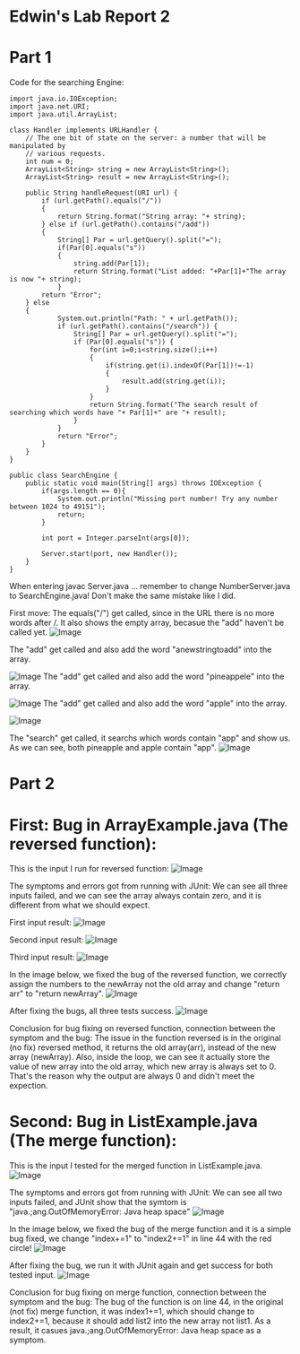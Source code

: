 # Edwin's Lab Report 2

# Part 1
Code for the searching Engine:
```
import java.io.IOException;
import java.net.URI;
import java.util.ArrayList;

class Handler implements URLHandler {
    // The one bit of state on the server: a number that will be manipulated by
    // various requests.
    int num = 0;
    ArrayList<String> string = new ArrayList<String>();
    ArrayList<String> result = new ArrayList<String>();

    public String handleRequest(URI url) {
        if (url.getPath().equals("/")) 
        {
            return String.format("String array: "+ string); 
        } else if (url.getPath().contains("/add")) 
        {
            String[] Par = url.getQuery().split("=");
            if(Par[0].equals("s"))
            {
                string.add(Par[1]);
                return String.format("List added: "+Par[1]+"The array is now "+ string);
            }
        return "Error";  
    } else 
    {
            System.out.println("Path: " + url.getPath());
            if (url.getPath().contains("/search")) {
                String[] Par = url.getQuery().split("=");
                if (Par[0].equals("s")) {
                    for(int i=0;i<string.size();i++)
                    {
                        if(string.get(i).indexOf(Par[1])!=-1)
                        {
                            result.add(string.get(i));
                        }
                    }
                    return String.format("The search result of searching which words have "+ Par[1]+" are "+ result);
                }
            }
            return "Error";
        }
    }
}

public class SearchEngine {
    public static void main(String[] args) throws IOException {
        if(args.length == 0){
            System.out.println("Missing port number! Try any number between 1024 to 49151");
            return;
        }

        int port = Integer.parseInt(args[0]);

        Server.start(port, new Handler());
    }
}
```
When entering javac Server.java ... remember to change NumberServer.java to SearchEngine.java! Don't make the same mistake like I did.

First move:
The equals("/") get called, since in the URL there is no more words after /. It also shows the empty array, becasue the "add" haven't be called yet.
![Image](lab2_1_0.png)

The "add" get called and also add the word "anewstringtoadd" into the array.

![Image](lab2_1_1.png)
The "add" get called and also add the word "pineappele" into the array.

![Image](lab2_1_2.png)
The "add" get called and also add the word "apple" into the array.

![Image](lab2_1_3.png)

The "search" get called, it searchs which words contain "app" and show us.
As we can see, both pineapple and apple contain "app".
![Image](lab2_1_4.png)

# Part 2
# First: Bug in ArrayExample.java (The reversed function):

This is the input I run for reversed function:
![Image](lab2_1.png)

The symptoms and errors got from running with JUnit:
We can see all three inputs failed, and we can see the array always contain zero, and it is different from what we should expect.

First input result:
![Image](lab2_2.png)

Second input result:
![Image](lab2_3.png)

Third input result:
![Image](lab2_4.png)

In the image below, we fixed the bug of the reversed function, we correctly assign the numbers to the newArray not the old array and change "return arr" to "return newArray". 
![Image](lab2_5.png)

After fixing the bugs, all three tests success.
![Image](lab2_6.png)

Conclusion for bug fixing on reversed function, connection between the symptom and the bug: The issue in the function reversed is in the original (no fix) reversed method, it returns the old array(arr), instead of the new array  (newArray). Also, inside the loop, we can see it actually store the value of new array into the old array, which new array is always set to 0. That's the reason why the output are always 0 and didn't meet the expection.

# Second: Bug in ListExample.java (The merge function):

This is the input I tested for the merged function in ListExample.java.
 ![Image](lab2_7.png)

The symptoms and errors got from running with JUnit:
We can see all two inputs failed, and JUnit show that the symtom is "java.;ang.OutOfMemoryError: Java heap space"
 ![Image](lab2_8.png)

In the image below, we fixed the bug of the merge function and it is a simple bug fixed, we change "index+=1" to "index2+=1" in line 44 with the red circle! 
 ![Image](lab2_9.png)

 After fixing the bug, we run it with JUnit again and get success for both tested input.
 ![Image](lab2_10.png)

 Conclusion for bug fixing on merge function, connection between the symptom and the bug: The bug of the function is on line 44, in the original (not fix) merge function, it was index1+=1, which should change to index2+=1, because it should add list2 into the new array not list1. As a result, it casues java.;ang.OutOfMemoryError: Java heap space as a symptom.  


